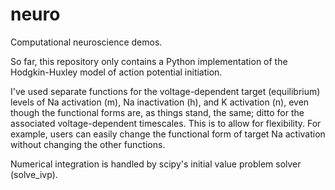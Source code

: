 # neuro
Computational neuroscience demos.

So far, this repository only contains a Python implementation of the Hodgkin-Huxley model of
action potential initiation.

I've used separate functions for the voltage-dependent target (equilibrium) levels of Na
activation (m), Na inactivation (h), and K activation (n), even though the functional
forms are, as things stand, the same; ditto for the associated voltage-dependent timescales.
This is to allow for flexibility. For example, users can easily change the functional form
of target Na activation without changing the other functions.

Numerical integration is handled by scipy's initial value problem solver (solve_ivp).
